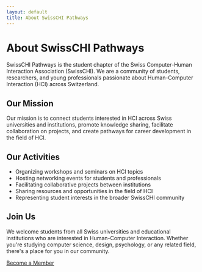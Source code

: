 ```yaml
---
layout: default
title: About SwissCHI Pathways
---
```


<div class="container">
  <h1>About SwissCHI Pathways</h1>
  
  <p>SwissCHI Pathways is the student chapter of the Swiss Computer-Human Interaction Association (SwissCHI). We are a community of students, researchers, and young professionals passionate about Human-Computer Interaction (HCI) across Switzerland.</p>
  
  <h2>Our Mission</h2>
  
  <p>Our mission is to connect students interested in HCI across Swiss universities and institutions, promote knowledge sharing, facilitate collaboration on projects, and create pathways for career development in the field of HCI.</p>
  
  <h2>Our Activities</h2>
  
  <ul>
    <li>Organizing workshops and seminars on HCI topics</li>
    <li>Hosting networking events for students and professionals</li>
    <li>Facilitating collaborative projects between institutions</li>
    <li>Sharing resources and opportunities in the field of HCI</li>
    <li>Representing student interests in the broader SwissCHI community</li>
  </ul>
  
  <h2>Join Us</h2>
  
  <p>We welcome students from all Swiss universities and educational institutions who are interested in Human-Computer Interaction. Whether you're studying computer science, design, psychology, or any related field, there's a place for you in our community.</p>
  
  <p><a href="/join" class="btn btn-primary">Become a Member</a></p>
</div>
